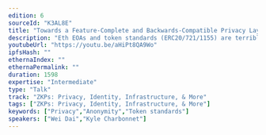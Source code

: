 ```yaml
---
edition: 6
sourceId: "K3AL8E"
title: "Towards a Feature-Complete and Backwards-Compatible Privacy Layer for Ethereum"
description: "Eth EOAs and token standards (ERC20/721/1155) are terrible for end-user privacy. Can we build an alternative to them that preserves the existing functionalities while providing meaningful anonymity and privacy? This talk explores the functionality requirements of Eth user accounts, such as asset use authorization, asset & identity provenance, what privacy means in the areas of DeFi, NFTs, and identity, as well as concrete ways to build such an ecosystem."
youtubeUrl: "https://youtu.be/aHiPt8QA9Wo"
ipfsHash: ""
ethernaIndex: ""
ethernaPermalink: ""
duration: 1598
expertise: "Intermediate"
type: "Talk"
track: "ZKPs: Privacy, Identity, Infrastructure, & More"
tags: ["ZKPs: Privacy, Identity, Infrastructure, & More"]
keywords: ["Privacy","Anonymity","Token standards"]
speakers: ["Wei Dai","Kyle Charbonnet"]
---
```

